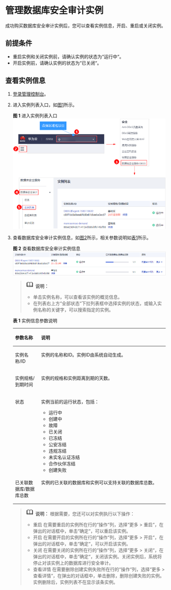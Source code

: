 # 管理数据库安全审计实例<a name="dbss_01_0213"></a>

成功购买数据库安全审计实例后，您可以查看实例信息，开启、重启或关闭实例。

## 前提条件<a name="section127129264399"></a>

-   重启实例和关闭实例前，请确认实例的状态为“运行中“。
-   开启实例前，请确认实例的状态为“已关闭“。

## 查看实例信息<a name="section1690310813588"></a>

1.  [登录管理控制台](https://console.huaweicloud.com/?locale=zh-cn)。
2.  进入实例列表入口，如[图1](#fig10560192191214)所示。

    **图 1**  进入实例列表入口<a name="fig10560192191214"></a>  
    ![](figures/进入实例列表入口.png "进入实例列表入口")

3.  查看数据库安全审计实例信息，如[图2](#fig89170817589)所示，相关参数说明如[表1](#table1025994517211)所示。

    **图 2**  查看数据库安全审计实例信息<a name="fig89170817589"></a>  
    ![](figures/查看数据库安全审计实例信息.png "查看数据库安全审计实例信息")

    >![](public_sys-resources/icon-note.gif) **说明：** 
    >-   单击实例名称，可以查看该实例的概览信息。
    >-   在列表右上方“全部状态“下拉列表框中选择实例的状态，或输入实例名称的关键字，可以搜索指定的实例。

    **表 1**  实例信息参数说明

    <a name="table1025994517211"></a>
    <table><thead align="left"><tr id="row1626074517217"><th class="cellrowborder" valign="top" width="17%" id="mcps1.2.3.1.1"><p id="p9260045112114"><a name="p9260045112114"></a><a name="p9260045112114"></a>参数名称</p>
    </th>
    <th class="cellrowborder" valign="top" width="83%" id="mcps1.2.3.1.2"><p id="p7260194582118"><a name="p7260194582118"></a><a name="p7260194582118"></a>说明</p>
    </th>
    </tr>
    </thead>
    <tbody><tr id="row18260134511215"><td class="cellrowborder" valign="top" width="17%" headers="mcps1.2.3.1.1 "><p id="p62601045112117"><a name="p62601045112117"></a><a name="p62601045112117"></a>实例名称/ID</p>
    </td>
    <td class="cellrowborder" valign="top" width="83%" headers="mcps1.2.3.1.2 "><p id="p13698174652218"><a name="p13698174652218"></a><a name="p13698174652218"></a>实例的名称和ID。实例ID由系统自动生成。</p>
    </td>
    </tr>
    <tr id="row326014459212"><td class="cellrowborder" valign="top" width="17%" headers="mcps1.2.3.1.1 "><p id="p16763165610222"><a name="p16763165610222"></a><a name="p16763165610222"></a>实例规格/到期时间</p>
    </td>
    <td class="cellrowborder" valign="top" width="83%" headers="mcps1.2.3.1.2 "><p id="p47630567221"><a name="p47630567221"></a><a name="p47630567221"></a>实例的规格和实例距离到期的天数。</p>
    </td>
    </tr>
    <tr id="row11260124513215"><td class="cellrowborder" valign="top" width="17%" headers="mcps1.2.3.1.1 "><p id="p1726044518211"><a name="p1726044518211"></a><a name="p1726044518211"></a>状态</p>
    </td>
    <td class="cellrowborder" valign="top" width="83%" headers="mcps1.2.3.1.2 "><p id="p1260745162119"><a name="p1260745162119"></a><a name="p1260745162119"></a>实例当前的运行状态，包括：</p>
    <a name="ul108156241253"></a><a name="ul108156241253"></a><ul id="ul108156241253"><li>运行中</li><li>创建中</li><li>故障</li><li>已关闭</li><li>已冻结</li><li>公安冻结</li><li>违规冻结</li><li>未实名认证冻结</li><li>合作伙伴冻结</li><li>创建失败</li></ul>
    </td>
    </tr>
    <tr id="row17586193614411"><td class="cellrowborder" valign="top" width="17%" headers="mcps1.2.3.1.1 "><p id="p1658616362046"><a name="p1658616362046"></a><a name="p1658616362046"></a>已关联数据库/数据库总数</p>
    </td>
    <td class="cellrowborder" valign="top" width="83%" headers="mcps1.2.3.1.2 "><p id="p15586173617413"><a name="p15586173617413"></a><a name="p15586173617413"></a>实例的已关联的数据库和实例可以支持关联的数据库总数。</p>
    </td>
    </tr>
    </tbody>
    </table>

    >![](public_sys-resources/icon-note.gif) **说明：** 
    >根据需要，您还可以对实例执行以下操作：
    >-   重启
    >    在需要重启的实例所在行的“操作“列，选择“更多  \>  重启“，在弹出的对话框中，单击“确定“，可以重启该实例。
    >-   开启
    >    在需要开启的实例所在行的“操作“列，选择“更多  \>  开启“，在弹出的对话框中，单击“确定“，可以开启该实例。
    >-   关闭
    >    在需要关闭的实例所在行的“操作“列，选择“更多  \>  关闭“，在弹出的对话框中，单击“确定“，关闭该实例。关闭实例后，系统将停止对该实例上的数据库进行安全审计。
    >-   查看详情
    >    在需要删除创建实例失败所在行的“操作“列，选择“更多  \>  查看详情“，在弹出的对话框中，单击删除，删除创建失败的实例。实例删除后，实例列表不在显示该条实例。


